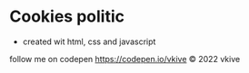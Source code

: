 # Cookies politic

* created wit html, css and javascript

follow me on codepen https://codepen.io/vkive © 2022 vkive